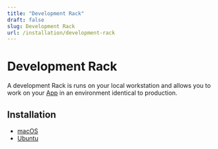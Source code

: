```yaml
---
title: "Development Rack"
draft: false
slug: Development Rack
url: /installation/development-rack
---
```

# Development Rack

A development Rack is runs on your local workstation and allows you to work on your
[App](../../reference/primitives/app) in an environment identical to production.

## Installation

- [macOS](macos)
- [Ubuntu](ubuntu)